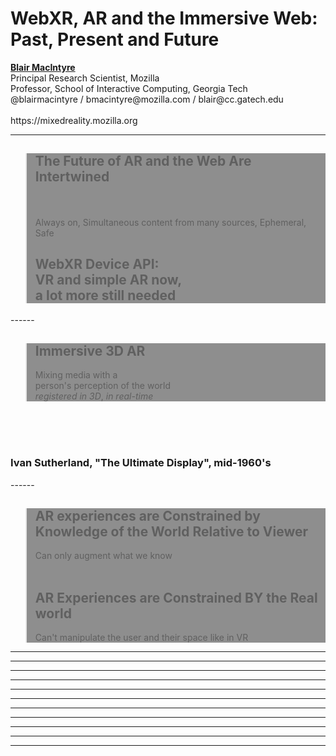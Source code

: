 <!-- .slide: data-background="resources/textures/background-radial.jpeg"  -->

<div class="talk-title">
	<h1>WebXR, AR and the Immersive Web: Past, Present and Future</h1>
    <p class="talk-info">
		<b><a href="http://blairmacintyre.me">Blair MacIntyre</a></b>
		<br>
		Principal Research Scientist, Mozilla <br>
		Professor, School of Interactive Computing, Georgia Tech<br>
		@blairmacintyre / bmacintyre@mozilla.com / blair@cc.gatech.edu <br>
		<br>https://mixedreality.mozilla.org
    </p>
</div>

<!-- NOTES -->
------
<!-- .slide: data-background="resources/textures/terminator.png" -->
<blockquote style="background: rgba(32, 32, 32, 0.5);">
<h2>The Future of AR and the Web Are Intertwined</h2>
  <br>
  <br>
  Always on, Simultaneous content from many sources, Ephemeral, Safe
  <br>  
  <h2>WebXR Device API:<br> VR and simple AR now, <bR>a lot more still needed</h2>
</blockquote>
------

<!-- .slide: data-background="resources/textures/vhfrsword-of-damocles.jpg"  -->
<blockquote style="background: rgba(32, 32, 32, 0.5);">
<h2>Immersive 3D AR</h2>
<p>Mixing media with a <br>person's perception of the world<br><span class="green"><em>registered in 3D</em></span><span class="green">, <em>in real-time</em></span></p>
</blockquote>
<br>
<br>
<br>

<h3>Ivan Sutherland, "The Ultimate Display", mid-1960's</h3>
------
<!-- .slide: data-background="resources/textures/ften-large.jpg" -->
<blockquote style="background: rgba(32, 32, 32, 0.5);">
<h2>AR experiences are Constrained by Knowledge of the World Relative to Viewer</h2>

Can only augment <span class="green">what we know</span>
<br><br>
<h2>AR Experiences are Constrained BY the Real world</h2>
Can't manipulate <span class="green">the user and their space</span> like in VR
</blockquote>

------
<!-- .slide: data-background="resources/textures/industrial-medical.png"  -->

------
<!-- .slide: data-background="resources/textures/blair-montage.png"  -->

------
<!-- .slide: data-background="resources/textures/collaborative-ar.png"  -->

------

<!-- .slide: data-background="resources/textures/mozillian-blair.png"  -->

------

<!-- .slide: data-background="resources/textures/mozilla-com.png"  -->

------

<!-- .slide: data-background="resources/textures/mozilla-org2.png"  -->

------

<!-- .slide: data-background="resources/textures/argonjs-github.png"  -->

------

<!-- .slide: data-background="resources/textures/argon1-appstore.png"  -->

------

<!-- .slide: data-background="resources/textures/argon2-appstore.png"  -->
------

<!-- .slide: data-background="resources/textures/argon3-appstore.png"  -->
------

<!-- .slide: data-background="resources/textures/argon4-appstore.png"  -->

